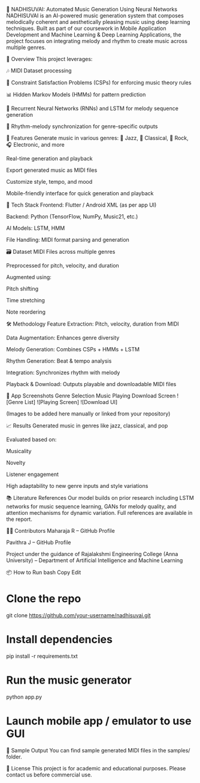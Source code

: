 🎵 NADHISUVAI: Automated Music Generation Using Neural Networks
NADHISUVAI is an AI-powered music generation system that composes melodically coherent and aesthetically pleasing music using deep learning techniques. Built as part of our coursework in Mobile Application Development and Machine Learning & Deep Learning Applications, the project focuses on integrating melody and rhythm to create music across multiple genres.

🧠 Overview
This project leverages:

🎶 MIDI Dataset processing

🧩 Constraint Satisfaction Problems (CSPs) for enforcing music theory rules

📊 Hidden Markov Models (HMMs) for pattern prediction

🔁 Recurrent Neural Networks (RNNs) and LSTM for melody sequence generation

🎼 Rhythm-melody synchronization for genre-specific outputs

🎯 Features
Generate music in various genres: 🎷 Jazz, 🎹 Classical, 🎸 Rock, 🎧 Electronic, and more

Real-time generation and playback

Export generated music as MIDI files

Customize style, tempo, and mood

Mobile-friendly interface for quick generation and playback

🧰 Tech Stack
Frontend: Flutter / Android XML (as per app UI)

Backend: Python (TensorFlow, NumPy, Music21, etc.)

AI Models: LSTM, HMM

File Handling: MIDI format parsing and generation

🗃️ Dataset
MIDI Files across multiple genres

Preprocessed for pitch, velocity, and duration

Augmented using:

Pitch shifting

Time stretching

Note reordering

🛠️ Methodology
Feature Extraction: Pitch, velocity, duration from MIDI

Data Augmentation: Enhances genre diversity

Melody Generation: Combines CSPs + HMMs + LSTM

Rhythm Generation: Beat & tempo analysis

Integration: Synchronizes rhythm with melody

Playback & Download: Outputs playable and downloadable MIDI files

📲 App Screenshots
Genre Selection	Music Playing	Download Screen
![Genre List]	![Playing Screen]	![Download UI]

(Images to be added here manually or linked from your repository)

📈 Results
Generated music in genres like jazz, classical, and pop

Evaluated based on:

Musicality

Novelty

Listener engagement

High adaptability to new genre inputs and style variations

📚 Literature References
Our model builds on prior research including LSTM networks for music sequence learning, GANs for melody quality, and attention mechanisms for dynamic variation. Full references are available in the report.

👨‍💻 Contributors
Maharaja R – GitHub Profile

Pavithra J – GitHub Profile

Project under the guidance of Rajalakshmi Engineering College (Anna University) – Department of Artificial Intelligence and Machine Learning

📦 How to Run
bash
Copy
Edit
# Clone the repo
git clone https://github.com/your-username/nadhisuvai.git

# Install dependencies
pip install -r requirements.txt

# Run the music generator
python app.py

# Launch mobile app / emulator to use GUI
🎼 Sample Output
You can find sample generated MIDI files in the samples/ folder.

📄 License
This project is for academic and educational purposes. Please contact us before commercial use.

